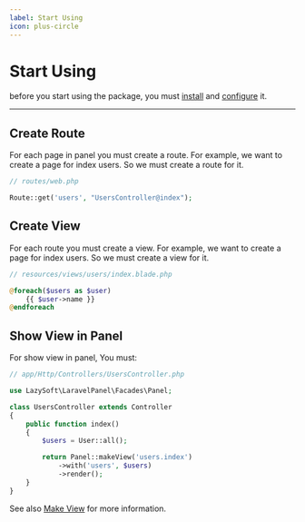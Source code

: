 ```yaml
---
label: Start Using
icon: plus-circle
---
```

# Start Using
before you start using the package, you must [install](/quick-start/installation) and [configure](/quick-start/configuration) it.

---

## Create Route
For each page in panel you must create a route.
For example, we want to create a page for index users. So we must create a route for it.

```php
// routes/web.php

Route::get('users', "UsersController@index");
```

## Create View
For each route you must create a view.
For example, we want to create a page for index users. So we must create a view for it.

```php
// resources/views/users/index.blade.php

@foreach($users as $user)
    {{ $user->name }}
@endforeach
```

## Show View in Panel
For show view in panel, You must:

```php
// app/Http/Controllers/UsersController.php

use LazySoft\LaravelPanel\Facades\Panel;

class UsersController extends Controller
{
    public function index()
    {
        $users = User::all();

        return Panel::makeView('users.index')
            ->with('users', $users)
            ->render();
    }
}
```

See also [Make View](/features/make-view) for more information.
